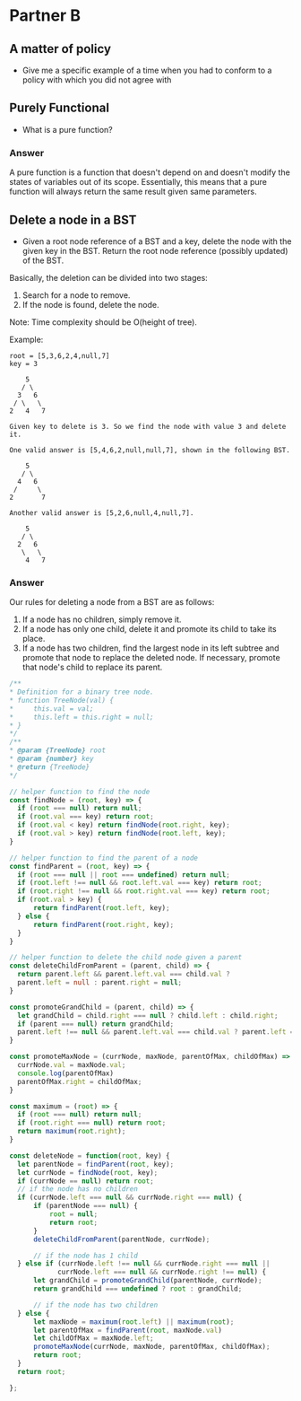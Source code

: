 # Partner B

## A matter of policy
* Give me a specific example of a time when you had to conform to a policy with which you did not agree with

## Purely Functional
* What is a pure function?

### Answer
A pure function is a function that doesn't depend on and doesn't modify the states of variables out of its scope. Essentially, this means that a pure function will always return the same result given same parameters.

## Delete a node in a BST
* Given a root node reference of a BST and a key, delete the node with the given key in the BST. Return the root node reference (possibly updated) of the BST.

Basically, the deletion can be divided into two stages:

1. Search for a node to remove.
2. If the node is found, delete the node.

Note: Time complexity should be O(height of tree).

Example:

```
root = [5,3,6,2,4,null,7]
key = 3

    5
   / \
  3   6
 / \   \
2   4   7

Given key to delete is 3. So we find the node with value 3 and delete it.

One valid answer is [5,4,6,2,null,null,7], shown in the following BST.

    5
   / \
  4   6
 /     \
2       7

Another valid answer is [5,2,6,null,4,null,7].

    5
   / \
  2   6
   \   \
    4   7
```

### Answer
Our rules for deleting a node from a BST are as follows:
1. If a node has no children, simply remove it.
2. If a node has only one child, delete it and promote its child to take its place.
3. If a node has two children, find the largest node in its left subtree and promote that node to replace the deleted node. If necessary, promote that node's child to replace its parent.

```JavaScript
/**
* Definition for a binary tree node.
* function TreeNode(val) {
*     this.val = val;
*     this.left = this.right = null;
* }
*/
/**
* @param {TreeNode} root
* @param {number} key
* @return {TreeNode}
*/

// helper function to find the node
const findNode = (root, key) => {
  if (root === null) return null;
  if (root.val === key) return root;
  if (root.val < key) return findNode(root.right, key);
  if (root.val > key) return findNode(root.left, key);
}

// helper function to find the parent of a node
const findParent = (root, key) => {
  if (root === null || root === undefined) return null;
  if (root.left !== null && root.left.val === key) return root;
  if (root.right !== null && root.right.val === key) return root;
  if (root.val > key) {
      return findParent(root.left, key);
  } else {
      return findParent(root.right, key);
  }
}

// helper function to delete the child node given a parent
const deleteChildFromParent = (parent, child) => {
  return parent.left && parent.left.val === child.val ?
  parent.left = null : parent.right = null;
}

const promoteGrandChild = (parent, child) => {
  let grandChild = child.right === null ? child.left : child.right;
  if (parent === null) return grandChild;
  parent.left !== null && parent.left.val === child.val ? parent.left = grandChild : parent.right = grandChild;
}

const promoteMaxNode = (currNode, maxNode, parentOfMax, childOfMax) => {
  currNode.val = maxNode.val;
  console.log(parentOfMax)
  parentOfMax.right = childOfMax;
}

const maximum = (root) => {
  if (root === null) return null;
  if (root.right === null) return root;
  return maximum(root.right);
}

const deleteNode = function(root, key) {
  let parentNode = findParent(root, key);
  let currNode = findNode(root, key);
  if (currNode == null) return root;
  // if the node has no children
  if (currNode.left === null && currNode.right === null) {
      if (parentNode === null) {
          root = null;
          return root;
      }
      deleteChildFromParent(parentNode, currNode);

      // if the node has 1 child
  } else if (currNode.left !== null && currNode.right === null ||
            currNode.left === null && currNode.right !== null) {
      let grandChild = promoteGrandChild(parentNode, currNode);
      return grandChild === undefined ? root : grandChild;

      // if the node has two children
  } else {
      let maxNode = maximum(root.left) || maximum(root);
      let parentOfMax = findParent(root, maxNode.val)
      let childOfMax = maxNode.left;
      promoteMaxNode(currNode, maxNode, parentOfMax, childOfMax);
      return root;
  }
  return root;

};
```
